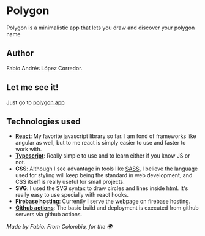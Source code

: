 # Polygon

Polygon is a minimalistic app that lets you draw and discover your polygon name
## Author

Fabio Andrés López Corredor.
## Let me see it!

Just go to [polygon app](https://polygon-856a1.web.app/)

## Technologies used

* **[React](https://reactjs.org/)**: My favorite javascript library so far. I am fond of frameworks like angular as well, but to me react is simply easier to use and faster to work with.
* **[Typescript](https://www.typescriptlang.org/)**: Really simple to use and to learn either if you know JS or not.
* **CSS**: Although I see advantage in tools like [SASS](https://sass-lang.com/), I believe the language used for styling will keep being the standard in web development, and CSS itself is really useful for small projects.
* **SVG**: I used the SVG syntax to draw circles and lines inside html. It's really easy to use specially with react hooks.
* **[Firebase hosting](https://firebase.google.com/)**: Currently I serve the webpage on firebase hosting. 
* **[Github actions](https://github.com/features/actions)**: The basic build and deployment is executed from github servers via github actions.

*Made by Fabio. From Colombia, for the 🌍*